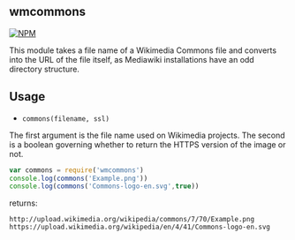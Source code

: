 wmcommons
---------

[![NPM](https://nodei.co/npm/wmcommons.png)](https://nodei.co/npm/wmcommons/)

This module takes a file name of a Wikimedia Commons file and converts into the
URL of the file itself, as Mediawiki installations have an odd directory
structure.

## Usage

* ``commons(filename, ssl)``

The first argument is the file name used on Wikimedia projects. The second is a
boolean governing whether to return the HTTPS version of the image or not.

```javascript
var commons = require('wmcommons')
console.log(commons('Example.png'))
console.log(commons('Commons-logo-en.svg',true))
```
returns:

```
http://upload.wikimedia.org/wikipedia/commons/7/70/Example.png
https://upload.wikimedia.org/wikipedia/en/4/41/Commons-logo-en.svg
```


